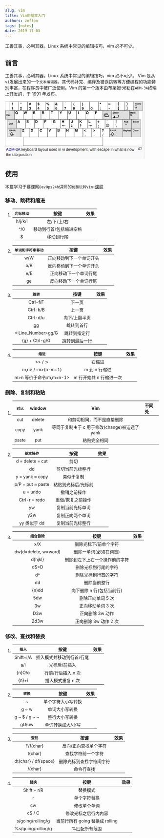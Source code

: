 ```yaml
---
slug: vim
title: Vim的基本入门
authors: zeffon
tags: [notes]
date: 2019-11-03
---
```


工善其事，必利其器。Linux 系统中常见的编辑技巧，vim 必不可少。

<!--truncate-->

## 前言

工善其事，必利其器。Linux 系统中常见的编辑技巧，vim 必不可少。
Vim 是从`vi`发展出来的一个`文本编辑器`。其代码补完、编译及错误跳转等方便编程的功能特别丰富，在程序员中被广泛使用。Vim 的第一个版本由布莱姆·米勒在`ADM-3A`终端上开发的，于 1991 年发布。

![vim.png](./img/11/vim.png)

## 使用

本篇学习于慕课网`DevOps24h`讲师的`优雅玩转Vim`-[课程](https://www.imooc.com/learn/1049)

### 移动、跳转和缩进

1. | **`光标移动`** |          按键           | 效果 |
   | :------------: | :---------------------: | ---- |
   |    h/j/k/l     |       左/下/上/右       |
   |      ^/0       | 移动到行首/包括缩进空格 |
   |       $        |       移动到行尾        |

2. | **`单词和字符串移动`** |           按键           | 效果 |
   | :--------------------: | :----------------------: | ---- |
   |          w/W           | 正向移动到下一个单词开头 |
   |          b/B           | 反向移动到下一个单词开头 |
   |          e/E           |  正向移动下一个单词行尾  |
   |           ge           |  反向移动下一个单词行尾  |

3. |     **`跳转`**     |      按键      | 效果 |
   | :----------------: | :------------: | ---- |
   |      Ctrl-f/F      |     下一页     |
   |      Ctrl-b/B      |     上一页     |
   |      Ctrl-d/u      | 向下/上翻半页  |
   |         gg         |   跳转到首行   |
   | <:Line_Number>gg/G |  跳转到指定行  |
   |   {g} + Ctrl-g/G   | 跳转到最后一行 |

4. |       **`缩进`**        |          按键           | 效果 |
   | :---------------------: | :---------------------: | ---- |
   |         >> / :>         |         右缩进          |
   |    m,n> / :m>(n-m+1)    |      m 到 n 行缩进      |
   | m>n 等价于命令:m,m+n-1> | m 行开始共 n 行缩进一次 |

### 删除、复制和粘贴

1. | **`对比`** | window |                      Vim                       | 不同处 |
   | :--------: | :----: | :--------------------------------------------: | ------ |
   |    cut     | delete |           和剪切相同，而不是直接删除           |
   |    copy    |  yank  | 等同于复制由于 c 用于修改(change)被迫选了 yank |
   |   paste    |  put   |                  粘贴完全相同                  |

2. |  **`基本操作`**   |        按键         | 效果 |
   | :---------------: | :-----------------: | ---- |
   | d = delete = cut  |        剪切         |
   |        dd         |  剪切当前光标整行   |
   |  y = yank ≈ copy  |     类似于复制      |
   | p/P = put ≈ paste | 粘贴到光标后/光标前 |
   |     u = undo      |    撤销之前操作     |
   |   Ctrl-r = redo   |  重做/恢复之前操作  |
   |        yw         |  复制当前光标单词   |
   |        y2w        |  复制正向两个单词   |
   |   yy 类似于 dd    |  复制当前光标整行   |

3. |    **`组合删除`**    |              按键              | 效果 |
   | :------------------: | :----------------------------: | ---- |
   |         x/X          |     删除光标下/前单个字符      |
   | dw(d=delete, w=word) |     删除一单词(必须在词首)     |
   |       d{hjkl}        | 删除到左下上右一个操作前的字符 |
   |         d$=D         |      删除光标到行尾的字符      |
   |          d^          |      删除光标到行首的字符      |
   |          dd          |          删除当前整行          |
   |        {n}dd         |   向下删除 n 行(包括当前行)    |
   |         5dw          |       删除正向单词 5 次        |
   |          3w          |       正向移动单词 3 次        |
   |         D3w          |        正向删除 3w 动作        |
   |         2d3w         |     正向删除 3w 动作 2 次      |

### 修改、查找和替换

1. | **`插入`** |           按键            | 效果 |
   | :--------: | :-----------------------: | ---- |
   | Shift+i/A  | 插入模式并移动到行首/行尾 |
   |    a/i     |       光标后/前插入       |
   |   {n}O/o   |    行前/行后插入 n 次     |
   |   {n}+i    |     插入模式重复 n 次     |

2. |  **`转换`**   |        按键        | 效果 |
   | :-----------: | :----------------: | ---- |
   |       ~       | 单个字符大小写转换 |
   |     g ~ w     |   单词大小写转换   |
   | g ~ $ / g ~ ~ |   整行大小写转换   |
   |     gU/uw     | 单词转换成大/小写  |

3. |      **`查找`**      |           按键           | 效果 |
   | :------------------: | :----------------------: | ---- |
   |      F/f{char}       |  反向/正向查找单个字符   |
   |       t{char}        |    查找字符前一个字符    |
   | dt{char} / df{space} | 删除光标到查找字符间字符 |
   |       /{char}        |        命令行查找        |

4. |     **`替换`**     |              按键               | 效果 |
   | :----------------: | :-----------------------------: | ---- |
   |    Shift + r/R     |            替换模式             |
   |         r          |          单个字符替换           |
   |         cw         |          修改单个单词           |
   |       c$ / C       |      修改光标之后行内内容       |
   | s/going/rolling/g  | 当前行所有 going 替换成 rolling |
   | %s/going/rolling/g |          %匹配所有范围          |
